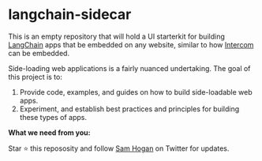 # langchain-sidecar

This is an empty repository that will hold a UI starterkit for building [LangChain](https://github.com/hwchase17/langchainjs) apps that be embedded on any website, similar to how [Intercom](https://www.intercom.com) can be embedded. 

Side-loading web applications is a fairly nuanced undertaking. The goal of this project is to:

1. Provide code, examples, and guides on how to build side-loadable web apps. 
2. Experiment, and establish best practices and principles for building these types of apps.


**What we need from you:**

Star ⭐️ this repososity and follow [Sam Hogan](https://twitter.com/0xSamHogan) on Twitter for updates.
